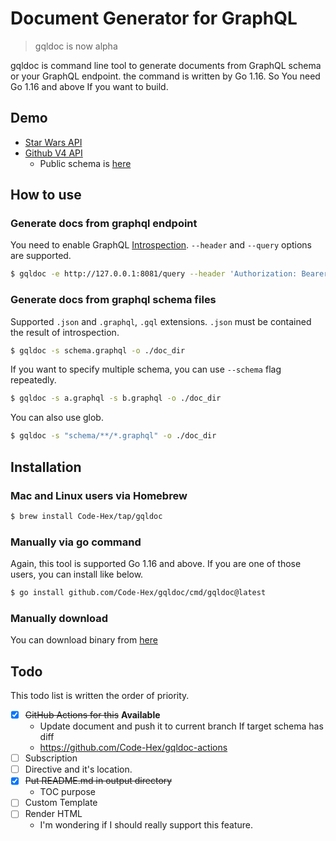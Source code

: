 # Document Generator for GraphQL

> gqldoc is now alpha

gqldoc is command line tool to generate documents from GraphQL schema or your GraphQL endpoint. the command is written by Go 1.16. So You need Go 1.16 and above If you want to build.

## Demo

- [Star Wars API](example/starwars)
- [Github V4 API](example/github)
  - Public schema is [here](https://docs.github.com/en/graphql/overview/public-schema)

## How to use

### Generate docs from graphql endpoint

You need to enable GraphQL [Introspection](https://graphql.org/learn/introspection/). `--header` and `--query` options are supported.

```sh
$ gqldoc -e http://127.0.0.1:8081/query --header 'Authorization: Bearer token' -o ./doc_dir
```

### Generate docs from graphql schema files

Supported `.json` and `.graphql`, `.gql` extensions. `.json` must be contained the result of introspection.

```sh
$ gqldoc -s schema.graphql -o ./doc_dir
```

If you want to specify multiple schema, you can use `--schema` flag repeatedly.

```sh
$ gqldoc -s a.graphql -s b.graphql -o ./doc_dir
```

You can also use glob.

```sh
$ gqldoc -s "schema/**/*.graphql" -o ./doc_dir
```

## Installation

### Mac and Linux users via Homebrew

```sh
$ brew install Code-Hex/tap/gqldoc
```

### Manually via go command

Again, this tool is supported Go 1.16 and above. If you are one of those users, you can install like below.

```sh
$ go install github.com/Code-Hex/gqldoc/cmd/gqldoc@latest
```

### Manually download

You can download binary from [here](https://github.com/Code-Hex/gqldoc/releases)

## Todo

This todo list is written the order of priority.

- [x] ~~GitHub Actions for this~~ **Available**
  - Update document and push it to current branch If target schema has diff
  - https://github.com/Code-Hex/gqldoc-actions
- [ ] Subscription
- [ ] Directive and it's location.
- [x] ~~Put README.md in output directory~~
  - TOC purpose
- [ ] Custom Template
- [ ] Render HTML
  - I'm wondering if I should really support this feature.


